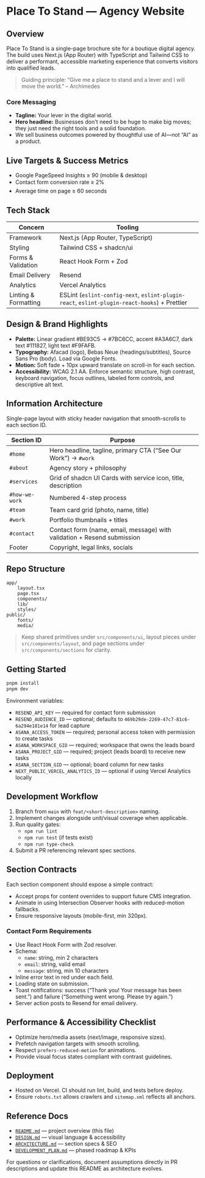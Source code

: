 # Place To Stand — Agency Website

## Overview

Place To Stand is a single-page brochure site for a boutique digital agency. The build uses Next.js (App Router) with TypeScript and Tailwind CSS to deliver a performant, accessible marketing experience that converts visitors into qualified leads.

> Guiding principle: “Give me a place to stand and a lever and I will move the world.” – Archimedes

### Core Messaging

- **Tagline:** Your lever in the digital world.
- **Hero headline:** Businesses don't need to be huge to make big moves; they just need the right tools and a solid foundation.
- We sell business outcomes powered by thoughtful use of AI—not “AI” as a product.

## Live Targets & Success Metrics

- Google PageSpeed Insights ≥ 90 (mobile & desktop)
- Contact form conversion rate ≥ 2%
- Average time on page ≥ 60 seconds

## Tech Stack

| Concern              | Tooling                                                                                      |
| -------------------- | -------------------------------------------------------------------------------------------- |
| Framework            | Next.js (App Router, TypeScript)                                                             |
| Styling              | Tailwind CSS + shadcn/ui                                                                     |
| Forms & Validation   | React Hook Form + Zod                                                                        |
| Email Delivery       | Resend                                                                                       |
| Analytics            | Vercel Analytics                                                                             |
| Linting & Formatting | ESLint (`eslint-config-next`, `eslint-plugin-react`, `eslint-plugin-react-hooks`) + Prettier |

## Design & Brand Highlights

- **Palette:** Linear gradient #BE93C5 → #7BC6CC, accent #A3A6C7, dark text #111827, light text #F9FAFB.
- **Typography:** Afacad (logo), Bebas Neue (headings/subtitles), Source Sans Pro (body). Load via Google Fonts.
- **Motion:** Soft fade + 10px upward translate on scroll-in for each section.
- **Accessibility:** WCAG 2.1 AA. Enforce semantic structure, high contrast, keyboard navigation, focus outlines, labeled form controls, and descriptive alt text.

## Information Architecture

Single-page layout with sticky header navigation that smooth-scrolls to each section ID.

| Section ID     | Purpose                                                                 |
| -------------- | ----------------------------------------------------------------------- |
| `#home`        | Hero headline, tagline, primary CTA (“See Our Work”) -> `#work`         |
| `#about`       | Agency story + philosophy                                               |
| `#services`    | Grid of shadcn UI Cards with service icon, title, description           |
| `#how-we-work` | Numbered 4-step process                                                 |
| `#team`        | Team card grid (photo, name, title)                                     |
| `#work`        | Portfolio thumbnails + titles                                           |
| `#contact`     | Contact form (name, email, message) with validation + Resend submission |
| Footer         | Copyright, legal links, socials                                         |

## Repo Structure

```
app/
	layout.tsx
	page.tsx
	components/
	lib/
	styles/
public/
	fonts/
	media/
```

> Keep shared primitives under `src/components/ui`, layout pieces under `src/components/layout`, and page sections under `src/components/sections` for clarity.

## Getting Started

```bash
pnpm install
pnpm dev
```

Environment variables:

- `RESEND_API_KEY` — required for contact form submission
- `RESEND_AUDIENCE_ID` — optional; defaults to `469b29de-2269-47c7-81c6-6a294e181e14` for lead capture
- `ASANA_ACCESS_TOKEN` — required; personal access token with permission to create tasks
- `ASANA_WORKSPACE_GID` — required; workspace that owns the leads board
- `ASANA_PROJECT_GID` — required; project (leads board) to receive new tasks
- `ASANA_SECTION_GID` — optional; board column for new tasks
- `NEXT_PUBLIC_VERCEL_ANALYTICS_ID` — optional if using Vercel Analytics locally

## Development Workflow

1. Branch from `main` with `feat/<short-description>` naming.
2. Implement changes alongside unit/visual coverage when applicable.
3. Run quality gates:
   - `npm run lint`
   - `npm run test` (if tests exist)
   - `npm run type-check`
4. Submit a PR referencing relevant spec sections.

## Section Contracts

Each section component should expose a simple contract:

- Accept props for content overrides to support future CMS integration.
- Animate in using Intersection Observer hooks with reduced-motion fallbacks.
- Ensure responsive layouts (mobile-first, min 320px).

### Contact Form Requirements

- Use React Hook Form with Zod resolver.
- Schema:
  - `name`: string, min 2 characters
  - `email`: string, valid email
  - `message`: string, min 10 characters
- Inline error text in red under each field.
- Loading state on submission.
- Toast notifications: success (“Thank you! Your message has been sent.”) and failure (“Something went wrong. Please try again.”)
- Server action posts to Resend for email delivery.

## Performance & Accessibility Checklist

- Optimize hero/media assets (next/image, responsive sizes).
- Prefetch navigation targets with smooth scrolling.
- Respect `prefers-reduced-motion` for animations.
- Provide visual focus states compliant with contrast guidelines.

## Deployment

- Hosted on Vercel. CI should run lint, build, and tests before deploy.
- Ensure `robots.txt` allows crawlers and `sitemap.xml` reflects all anchors.

## Reference Docs

- [`README.md`](./README.md) — project overview (this file)
- [`DESIGN.md`](./DESIGN.md) — visual language & accessibility
- [`ARCHITECTURE.md`](./ARCHITECTURE.md) — section specs & SEO
- [`DEVELOPMENT_PLAN.md`](./DEVELOPMENT_PLAN.md) — phased roadmap & KPIs

For questions or clarifications, document assumptions directly in PR descriptions and update this README as architecture evolves.
